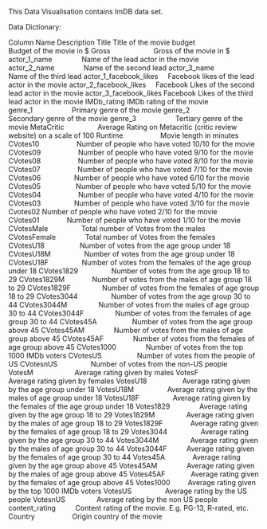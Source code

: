 This Data Visualisation contains ImDB data set.

Data Dictionary:

Column Name	Description
Title	Title of the movie
budget                    	Budget of the movie in $
Gross                     	Gross of the movie in $
actor_1_name              	Name of the lead actor in the movie
actor_2_name              	Name of the second lead
actor_3_name             	  Name of the third lead 
actor_1_facebook_likes    	Facebook likes of the lead actor in the movie
actor_2_facebook_likes    	Facebook Likes of the second lead actor in the movie
actor_3_facebook_likes	    Facebook Likes of the third lead actor in the movie
IMDb_rating	                IMDb rating of the movie
genre_1                   	Primary genre of the movie
genre_2                   	Secondary genre of the movie
genre_3                   	Tertiary genre of the movie
MetaCritic                	Average Rating on Metacritic (critic review website) on a scale of 100
Runtime                  	  Movie length in minutes
CVotes10                  	Number of people who have voted 10/10 for the movie
CVotes09                  	Number of people who have voted 9/10 for the movie
CVotes08                  	Number of people who have voted 8/10 for the movie
CVotes07                  	Number of people who have voted 7/10 for the movie
CVotes06                	  Number of people who have voted 6/10 for the movie
CVotes05                  	Number of people who have voted 5/10 for the movie
CVotes04                  	Number of people who have voted 4/10 for the movie
CVotes03                	  Number of people who have voted 3/10 for the movie
Cvotes02	                  Number of people who have voted 2/10 for the movie
CVotes01             	      Number of people who have voted 1/10 for the movie
CVotesMale                	Total number of Votes from the males
CVotesFemale              	Total number of Votes from the females
CVotesU18                 	Number of votes from the age group under 18
CVotesU18M                	Number of votes from the age group under 18
CVotesU18F                	Number of votes from the females of the age group under 18
CVotes1829                	Number of votes from the age group  18 to 29
CVotes1829M             	  Number of votes from the males of age group  18 to 29
CVotes1829F               	Number of votes from the females of age group  18 to 29
CVotes3044                	Number of votes from the age group  30 to 44
CVotes3044M               	Number of votes from the males of age group  30 to 44
CVotes3044F               	Number of votes from the females of age group  30 to 44
CVotes45A                 	Number of votes from the age group above 45
CVotes45AM              	  Number of votes from the males of age group above 45
CVotes45AF              	  Number of votes from the females of age group above 45
CVotes1000              	  Number of votes from the top 1000 IMDb voters
CVotesUS                 	  Number of votes from the people of US
CVotesnUS                	  Number of votes from the non-US people
VotesM                    	Average rating given by males
VotesF                    	Average rating given by females
VotesU18                 	  Average rating given by the age group under 18
VotesU18M                 	Average rating given by the males of  age group under 18
VotesU18F                	  Average rating given by the females of the age group under 18
Votes1829               	  Average rating given by the age group  18 to 29
Votes1829M                	Average rating given by the males of age group  18 to 29
Votes1829F             	    Average rating given by the females of age group  18 to 29
Votes3044                 	Average rating given by the age group  30 to 44
Votes3044M                	Average rating given by the males of age group  30 to 44
Votes3044F          	      Average rating given by the females of age group  30 to 44
Votes45A              	    Average rating given by the age group above 45
Votes45AM               	  Average rating given by the males of age group above 45
Votes45AF             	    Average rating given by the females of age group above 45
Votes1000        	          Average rating given by the top 1000 IMDb voters
VotesUS                 	  Average rating by the US people
VotesnUS               	    Average rating by the non US people
content_rating          	  Content rating of the movie. E.g. PG-13, R-rated, etc.
Country                   	Origin country of the movie
